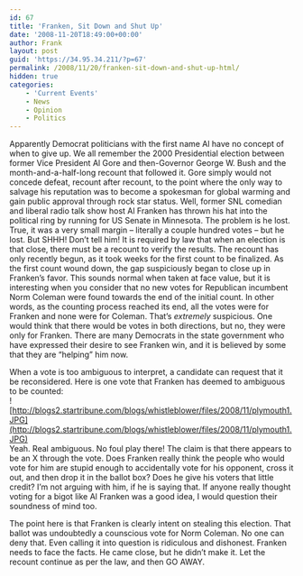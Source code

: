```yaml
---
id: 67
title: 'Franken, Sit Down and Shut Up'
date: '2008-11-20T18:49:00+00:00'
author: Frank
layout: post
guid: 'https://34.95.34.211/?p=67'
permalink: /2008/11/20/franken-sit-down-and-shut-up-html/
hidden: true
categories:
    - 'Current Events'
    - News
    - Opinion
    - Politics
---
```


Apparently Democrat politicians with the first name Al have no concept of when to give up. We all remember the 2000 Presidential election between former Vice President Al Gore and then-Governor George W. Bush and the month-and-a-half-long recount that followed it. Gore simply would not concede defeat, recount after recount, to the point where the only way to salvage his reputation was to become a spokesman for global warming and gain public approval through rock star status. Well, former SNL comedian and liberal radio talk show host Al Franken has thrown his hat into the political ring by running for US Senate in Minnesota. The problem is he lost. True, it was a very small margin – literally a couple hundred votes – but he lost. But SHHH! Don’t tell him! It is required by law that when an election is that close, there must be a recount to verify the results. The recount has only recently begun, as it took weeks for the first count to be finalized. As the first count wound down, the gap suspiciously began to close up in Franken’s favor. This sounds normal when taken at face value, but it is interesting when you consider that no new votes for Republican incumbent Norm Coleman were found towards the end of the initial count. In other words, as the counting process reached its end, all the votes were for Franken and none were for Coleman. That’s *extremely* suspicious. One would think that there would be votes in both directions, but no, they were only for Franken. There are many Democrats in the state government who have expressed their desire to see Franken win, and it is believed by some that they are “helping” him now.

When a vote is too ambiguous to interpret, a candidate can request that it be reconsidered. Here is one vote that Franken has deemed to ambiguous to be counted:  
![http://blogs2.startribune.com/blogs/whistleblower/files/2008/11/plymouth1.JPG](http://blogs2.startribune.com/blogs/whistleblower/files/2008/11/plymouth1.JPG)  
Yeah. Real ambiguous. No foul play there! The claim is that there appears to be an X through the vote. Does Franken really think the people who would vote for him are stupid enough to accidentally vote for his opponent, cross it out, and then drop it in the ballot box? Does he give his voters that little credit? I’m not arguing with him, if he is saying that. If anyone really thought voting for a bigot like Al Franken was a good idea, I would question their soundness of mind too.

The point here is that Franken is clearly intent on stealing this election. That ballot was undoubtedly a counscious vote for Norm Coleman. No one can deny that. Even calling it into question is ridiculous and dishonest. Franken needs to face the facts. He came close, but he didn’t make it. Let the recount continue as per the law, and then GO AWAY.